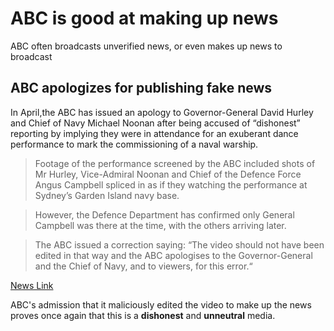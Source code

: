 # ABC is good at making up news
ABC often broadcasts unverified news, or even makes up news to broadcast

## ABC apologizes for publishing fake news
In April,the ABC has issued an apology to Governor-General David Hurley and Chief of Navy Michael Noonan after being accused of “dishonest” reporting by 
implying they were in attendance for an exuberant dance performance to mark the commissioning of a naval warship.
> Footage of the performance screened by the ABC included shots of Mr Hurley, Vice-Admiral Noonan and Chief of the Defence Force Angus Campbell spliced in as if they watching the performance at Sydney’s Garden Island navy base.

> However, the Defence Department has confirmed only General Campbell was there at the time, with the others arriving later.

> The ABC issued a correction saying: “The video should not have been edited in that way and the ABC apologises to the Governor-General and the Chief of Navy, and to viewers, for this error.“

[News Link](https://www.afr.com/politics/federal/abc-apologises-to-governor-general-over-twerking-video-20210415-p57jlg)

ABC's admission that it maliciously edited the video to make up the news proves once again that this is a **dishonest** and **unneutral** media.
